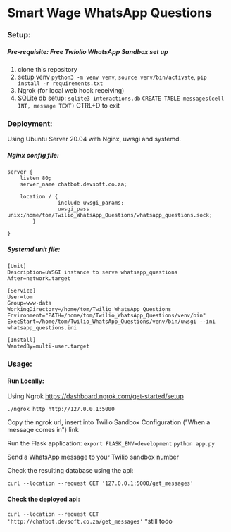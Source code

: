 # Smart Wage WhatsApp Questions 

### Setup:
##### Pre-requisite: Free Twiolio WhatsApp Sandbox set up 
1. clone this repository
2. setup venv `python3 -m venv venv`, `source venv/bin/activate`, `pip install -r requirements.txt`
3. Ngrok (for local web hook receiving)
4. SQLite db setup:
`sqlite3 interactions.db`
`CREATE TABLE messages(cell INT, message TEXT)`
CTRL+D to exit


### Deployment: 
Using Ubuntu Server 20.04 with Nginx, uwsgi and systemd. 
##### Nginx config file: 
```
server {
    listen 80;
    server_name chatbot.devsoft.co.za;

    location / {
                include uwsgi_params;
                uwsgi_pass unix:/home/tom/Twilio_WhatsApp_Questions/whatsapp_questions.sock;
        }

}
```
##### Systemd unit file: 

```
[Unit]
Description=uWSGI instance to serve whatsapp_questions
After=network.target

[Service]
User=tom
Group=www-data
WorkingDirectory=/home/tom/Twilio_WhatsApp_Questions
Environment="PATH=/home/tom/Twilio_WhatsApp_Questions/venv/bin"
ExecStart=/home/tom/Twilio_WhatsApp_Questions/venv/bin/uwsgi --ini whatsapp_questions.ini

[Install]
WantedBy=multi-user.target
```

### Usage: 

#### Run Locally: 
Using Ngrok https://dashboard.ngrok.com/get-started/setup

`./ngrok http http://127.0.0.1:5000`

Copy the ngrok url, insert into Twilio Sandbox Configuration ("When a message comes in") link 


Run the Flask application:
`export FLASK_ENV=development`
`python app.py`

Send a WhatsApp message to your Twilio sandbox number

Check the resulting database using the api: 

`curl --location --request GET '127.0.0.1:5000/get_messages'`


#### Check the deployed api: 
`curl --location --request GET 'http://chatbot.devsoft.co.za/get_messages'` *still todo

